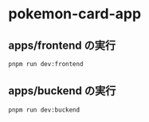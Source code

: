 # pokemon-card-app

## apps/frontend の実行

```zsh
pnpm run dev:frontend
```

## apps/buckend の実行

```zsh
pnpm run dev:buckend
```
